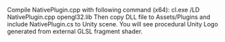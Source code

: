 Compile NativePlugin.cpp with following command (x64):
cl.exe /LD NativePlugin.cpp opengl32.lib
Then copy DLL file to Assets/Plugins and include NativePlugin.cs to Unity scene.
You will see procedural Unity Logo generated from external GLSL fragment shader.
